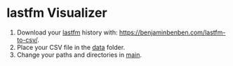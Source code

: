 # lastfm Visualizer

1. Download your [lastfm](https://www.last.fm/) history with: https://benjaminbenben.com/lastfm-to-csv/.
2. Place your CSV file in the [data](./data) folder.
3. Change your paths and directories in [main](./main.py).
